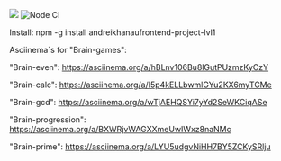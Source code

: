 <a href="https://codeclimate.com/github/codeclimate/codeclimate/maintainability"><img src="https://api.codeclimate.com/v1/badges/a99a88d28ad37a79dbf6/maintainability" /></a>
![Node CI](https://github.com/andreikhanau/andreikhanaufrontend-project-lvl1/workflows/Node%20CI/badge.svg)

Install:
npm -g install andreikhanaufrontend-project-lvl1

Asciinema`s for "Brain-games":

"Brain-even":
https://asciinema.org/a/hBLnv106Bu8lGutPUzmzKyCzY

"Brain-calc":
https://asciinema.org/a/I5p4kELLbwmlGYu2KX6myTCMe

"Brain-gcd":
https://asciinema.org/a/wTjAEHQSYi7yYd2SeWKCiqASe

"Brain-progression":
https://asciinema.org/a/BXWRjvWAGXXmeUwIWxz8naNMc

"Brain-prime":
https://asciinema.org/a/LYU5udgvNiHH7BY5ZCKySRlju











